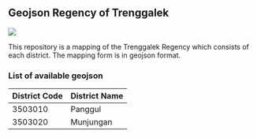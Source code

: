 ## Geojson Regency of Trenggalek

![](https://img.shields.io/badge/Project%20Status-Under%20Development-orange)

This repository is a mapping of the Trenggalek Regency which consists of each district. The mapping form is in geojson format.

### List of available geojson

| District Code | District Name |
| ------------- | ------------- |
| 3503010       | Panggul       |
| 3503020       | Munjungan     |